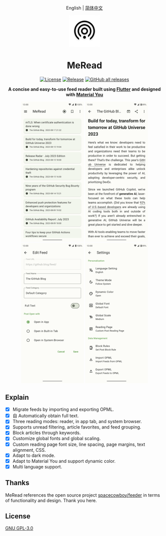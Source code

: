 <div align='center'>
<p>English | <a href="README_zh.md">简体中文</a></p>
<img src='./assets/meread_round.png' alt='MeRead' width='100px'/>
<h1>MeRead</h1>

<p>
<a href="https://github.com/GVenusLeo/MeRead/blob/master/LICENSE"><img alt="License" src="https://img.shields.io/github/license/gvenusleo/meread"></a>
<a href="https://github.com/GVenusLeo/MeRead/releases"><img alt="Release" src="https://img.shields.io/github/v/release/gvenusleo/meread"></a>
<a href="https://github.com/gvenusleo/MeRead/releases"><img alt="GitHub all releases" src="https://img.shields.io/github/downloads/gvenusleo/meread/total"></a>
</p>

</p>
<strong>A concise and easy-to-use feed reader built using <a href='https://flutter.dev' target='_blank'>Flutter</a> and designed with <a href='https://m3.material.io/' target='_blank'>Material You</a></strong>
</p>

<p>
<img alt="MeRead" src="./assets/app_en_1.png" width="200">
<img alt="MeRead" src="./assets/app_en_2.png" width="200">
<img alt="MeRead" src="./assets/app_en_3.png" width="200">
<img alt="MeRead" src="./assets/app_en_4.png" width="200">
</p>
</div>

## Explain

- [x] Migrate feeds by importing and exporting OPML.
- [x] 自 Automatically obtain full text.
- [x] Three reading modes: reader, in app tab, and system browser.
- [x] Supports unread filtering, article favorites, and feed grouping.
- [x] Block articles through keywords.
- [x] Customize global fonts and global scaling.
- [x] Custom reading page font size, line spacing, page margins, text alignment, CSS.
- [x] Adapt to dark mode.
- [x] Adapt to Material You and support dynamic color.
- [x] Multi language support.

## Thanks

MeRead references the open source project [spacecowboy/feeder](https://gitlab.com/spacecowboy/Feeder) in terms of functionality and design. Thank you here.

## License

[GNU GPL-3.0](./LICENSE)
